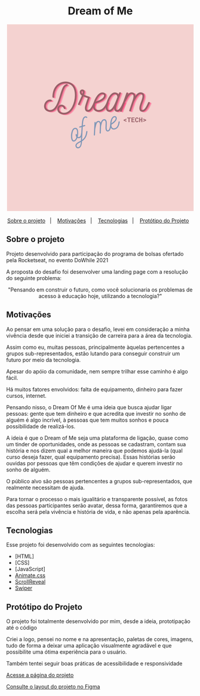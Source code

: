 <h1 align="center"> Dream of Me </h1>
<div align="center" >
<img src="https://github.com/ravenascampos/Dream-of-me/blob/main/assets/logo-navegador.png?raw=true"/></div>
<p align="center">
  <a href="#-sobre-o-projeto">Sobre o projeto</a>&nbsp;&nbsp;&nbsp;|&nbsp;&nbsp;&nbsp;
  <a href="#-motivações">Motivações</a>&nbsp;&nbsp;&nbsp;|&nbsp;&nbsp;&nbsp;
  <a href="#-tecnologias">Tecnologias</a>&nbsp;&nbsp;&nbsp;|&nbsp;&nbsp;&nbsp;
  <a href="#-protótipagem">Protótipo do Projeto</a>&nbsp;&nbsp;&nbsp;
</p>


## Sobre o projeto
<p>Projeto desenvolvido para participação do programa de bolsas ofertado pela Rocketseat, no evento DoWhile 2021</p>
<p>A proposta do desafio foi desenvolver uma landing page com a resolução do seguinte problema:</p>
<p align="center">"Pensando em construir o futuro, como você solucionaria os problemas de acesso à educação hoje, utilizando a tecnologia?"</p>

## Motivações
<p>Ao pensar em uma solução para o desafio, levei em consideração a minha vivência desde que iniciei a transição de carreira para a área da tecnologia.</p>
<p>Assim como eu, muitas pessoas, principalmente àquelas pertencentes a grupos sub-representados, estão lutando para conseguir construir um futuro por meio da tecnologia.</p>
<p>Apesar do apóio da comunidade, nem sempre trilhar esse caminho é algo fácil.</p>
<p>Há muitos fatores envolvidos: falta de equipamento, dinheiro para fazer cursos, internet.</p>
<p>Pensando nisso, o Dream Of Me <Tech> é uma ideia que busca ajudar ligar pessoas: gente que tem dinheiro e que acredita que investir no sonho de alguém é algo incrível, à pessoas que tem muitos sonhos e pouca possibilidade de realizá-los.</p>
<p>A ideia é que o Dream of Me <Tech> seja uma plataforma de ligação, quase como um tinder de oportunidades, onde as pessoas se cadastram, contam sua história e nos dizem qual a melhor maneira que podemos ajudá-la (qual curso deseja fazer, qual equipamento precisa). Essas histórias serão ouvidas por pessoas que têm condições de ajudar e querem investir no sonho de alguém.</p>
<p>O público alvo são pessoas pertencentes a grupos sub-representados, que realmente necessitam de ajuda.</p>
<p>Para tornar o processo o mais igualitário e transparente possível, as fotos das pessoas participantes serão avatar, dessa forma, garantiremos que a escolha será pela vivência e história de vida, e não apenas pela aparência.</p>

## Tecnologias

Esse projeto foi desenvolvido com as seguintes tecnologias:

- [HTML]
- [CSS]
- [JavaScript]
- [Animate.css](https://animate.style/#attention_seekers)
- [ScrollReveal](https://scrollrevealjs.org/)
- [Swiper](https://swiperjs.com/)


## Protótipo do Projeto
<p>O projeto foi totalmente desenvolvido por mim, desde a ideia, prototipação até o código</p>
<p>Criei a logo, pensei no nome e na apresentação, paletas de cores, imagens, tudo de forma a deixar uma aplicação visualmente agradável e que possibilite uma ótima experiência para o usuário.</p>
<p>Também tentei seguir boas práticas de acessibilidade e responsividade</p>
<p>
  <a href="https://ravenascampos.github.io/Dream-of-me/">Acesse a página do projeto </a>
</p>
<p>
  <a href="https://www.figma.com/file/iZTe7AqW4buOLf832zF6Rt/Dream-of-me?node-id=0%3A1">Consulte o layout do projeto no Figma</a>
</p>

